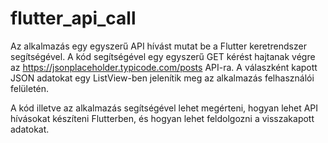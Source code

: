 # flutter_api_call

Az alkalmazás egy egyszerű API hívást mutat be a Flutter keretrendszer segítségével. A kód segítségével egy egyszerű GET kérést hajtanak végre az https://jsonplaceholder.typicode.com/posts API-ra. A válaszként kapott JSON adatokat egy ListView-ben jelenítik meg az alkalmazás felhasználói felületén.

A kód illetve az alkalmazás segítségével lehet megérteni, hogyan lehet API hívásokat készíteni Flutterben, és hogyan lehet feldolgozni a visszakapott adatokat. 
